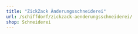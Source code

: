 ```yaml
---
title: "ZickZack Änderungsschneiderei"
url: /schiffdorf/zickzack-aenderungsschneiderei/
shop: Schneiderei
---
```

